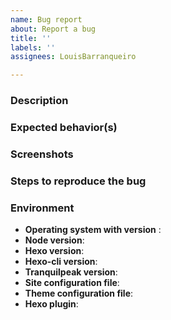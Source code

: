```yaml
---
name: Bug report
about: Report a bug
title: ''
labels: ''
assignees: LouisBarranqueiro

---
```


### Description
<!-- A clear and concise description of what the bug is. -->


### Expected behavior(s)
<!-- A clear and concise description of what you expected to happen. -->


### Screenshots
<!-- If applicable, add screenshots to help explain your problem. -->


### Steps to reproduce the bug
 <!-- Describe steps to reproduce the bug. -->


### Environment
 - **Operating system with version** : 
 - **Node version**: 
 - **Hexo version**: 
 - **Hexo-cli version**: 
 - **Tranquilpeak version**: <!-- Does the theme is original or modified? -->
 - **Site configuration file**: <!-- If applicable -->
 - **Theme configuration file**: <!-- If applicable -->
 - **Hexo plugin**: <!--If applicable: run `npm ls --depth 0` at the root of your blog -->
